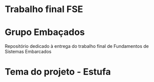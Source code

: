# Trabalho final FSE

# Grupo Embaçados

Repositório dedicado à entrega do trabalho final de Fundamentos de Sistemas Embarcados

# Tema do projeto - Estufa
